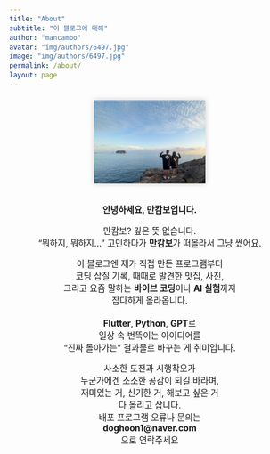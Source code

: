 ```yaml
---
title: "About"
subtitle: "이 블로그에 대해"
author: "mancambo"
avatar: "img/authors/6497.jpg"
image: "img/authors/6497.jpg"
permalink: /about/
layout: page
---
```


<div style="text-align: center; margin-top: 20px;">
  <img src="/img/authors/6497.jpg" alt="내 사진" width="200" style= "box-shadow: 0 0 10px rgba(0,0,0,0.2);">
</div>

<br>

<div style="text-align: center; font-size: 1.1em;">
  <p><strong>안녕하세요, 만캄보입니다.</strong></p>
  <p>
    만캄보? 깊은 뜻 없습니다.<br>
    “뭐하지, 뭐하지...” 고민하다가 <b>만캄보</b>가 떠올라서 그냥 썼어요.
  </p>
  <p>
    이 블로그엔 제가 직접 만든 프로그램부터<br>
    코딩 삽질 기록, 때때로 발견한 맛집, 사진,<br>
    그리고 요즘 말하는 <b>바이브 코딩</b>이나 <b>AI 실험</b>까지<br>
    잡다하게 올라옵니다.<br><br>
    <b>Flutter</b>, <b>Python</b>, <b>GPT</b>로<br>
    일상 속 번뜩이는 아이디어를<br>
    “진짜 돌아가는” 결과물로 바꾸는 게 취미입니다.
  </p>
  <p>
    사소한 도전과 시행착오가<br>
    누군가에겐 소소한 공감이 되길 바라며,<br>
    재미있는 거, 신기한 거, 해보고 싶은 거<br>
    다 올리고 삽니다.<br>
    배포 프로그램 오류나 문의는<br> 
    <b>doghoon1@naver.com</b> <br>으로 연락주세요
  </p>
</div>